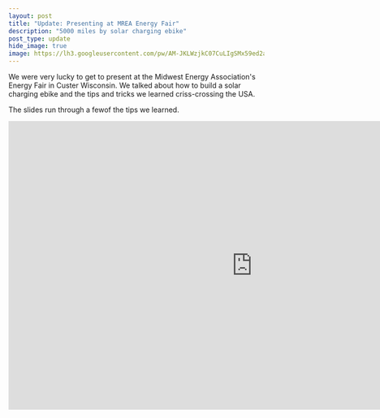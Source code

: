 ```yaml
---
layout: post
title: "Update: Presenting at MREA Energy Fair"
description: "5000 miles by solar charging ebike"
post_type: update
hide_image: true
image: https://lh3.googleusercontent.com/pw/AM-JKLWzjkC07CuLIgSMx59ed2a-6bdXI86nmZ_nzkg8Zg_-tLGp3cFsZ716d7y-K2t5hLFdpr8QNjhXTMQa4HycrxBGt5CdTZ5uCj4AepNFQauiUenf8lQmyEsMKGdNxt0mBOaSM5EuwPcWzTjRx0DyrZfZVA=w1192-h670-no
---
```



We were very lucky to get to present at the Midwest Energy Association's Energy Fair in Custer Wisconsin. We talked about how to build a solar charging ebike and the tips and tricks we learned criss-crossing the USA.

<script src="https://cdn.jsdelivr.net/npm/publicalbum@latest/embed-ui.min.js" async></script>
<div class="pa-gallery-player-widget" style="width:100%; height:480px; display:none;"
  data-link="https://photos.app.goo.gl/mvr97kG734zAgcQaA"
  data-title="4 new items by Will Stedden">
  <object data="https://lh3.googleusercontent.com/xSTmtP0DsIGzJ2jT_QwyuFjNiIclEzz6eKFXgN7SZOOc8OJR_UUK5IIpKJ5uGXHQlyBDa0QZUTCYBlfzSihBmdNVCcQHXdGVdUtN1O_x9lvPVnQpVz68mZsVSoLLCw1MJhjvPcUGQpI=w1920-h1080"></object>
  <object data="https://lh3.googleusercontent.com/LjrrdKvNQTH7jCM-_3y4fMtaee-I10NaaSxjEuwvJv6xdTt4tu-E6aDAWMrBjiJqkztdV3WAXiKPrL7l0dvj1bnt_dNIwF9AphSNjUof2_RFD4Uiv0_ROZBG6DaZ--Vngd5NW2vBqMI=w1920-h1080"></object>
  <object data="https://lh3.googleusercontent.com/L6IroJ48T8ER5F2am9BsKpR3mfS7-GTdAtfB0QDsWQ7qqPaOxVlt9EK9UvZnz-le3_vOraE-8QDa-yW7S0GAxvI2fnS88-vfmYQNlh7nrreEL7HRV4F9L6dX0sFsns2XJXbY0WlcHyk=w1920-h1080"></object>
  <object data="https://lh3.googleusercontent.com/x9IQ0-tUvC_KxnNlxpg-jRV0mInOj1y1mANRYYtwho1y30nMLxGyQkxUWz9sBlZUCH2cZWmKWzNQbyPPKUX4zdmpJezfE4q8_2rhp4KsA4a7dvsfcKOHwjY3hjnmbhRU0KhfDKqDEfM=w1920-h1080"></object>
</div>


The slides run through a fewof the tips we learned.

<iframe src="https://docs.google.com/presentation/d/e/2PACX-1vS5_Nfz7WoQzMFzU_XxTa7ujMqZExpBKGCPobkhZegg6T-k7OQh3sQyeRlAdu-RIjd-eJAuFpO_NkEy/embed?start=false&loop=false&delayms=3000" frameborder="0" width="960" height="569" allowfullscreen="true" mozallowfullscreen="true" webkitallowfullscreen="true"></iframe>